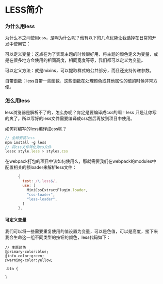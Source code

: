 # LESS简介

### 为什么用less

为什么不之间使用css，是啊为什么呢？他有以下的几点优势让我选择在日常的开发中使用它：

可以定义变量：这点在为了实现主题的时候很好用，将主题的颜色定义为变量，或是在很多地方会使用的相同高度，相同宽度等等，我们都可以定义为变量。

可以定义方法：就是mixins，可以提取样式的公共部分，而且还支持传递参数。

自带函数：less自带一些函数，这些函数在处理颜色或其他属性的值的时候非常方便。

### 怎么用less

less浏览器是解析不了的，怎么办呢？肯定是要编译成css的啊！less 只是让你写的爽了，所以写好的less文件需要编译成css然后再放到项目中使用。

如何将编写的less编译成css呢？

```js
// 全局安装less
npm install -g less
// 将css文件转化为cs文件
lessc style.less > styles.css
```

在webpack打包的项目中该如何使用么，那就需要我们在webpack的modules中配置相关的额loader来解析less文件：

```js
      {
        test: /\.less$/,
        use: [
          MiniCssExtractPlugin.loader,
          "css-loader",
          "less-loader",
        ]
      },
```

#### 可定义变量

我们可以将一些需要重复使用的值设置为变量，可以是色值，可以是高度，接下来我会生命这一组不同类型的按钮的颜色，less代码如下：

```
// 主题颜色
@primary-color:blue;
@info-color:green;
@warning-color:yellow;

.btn {

}
```





